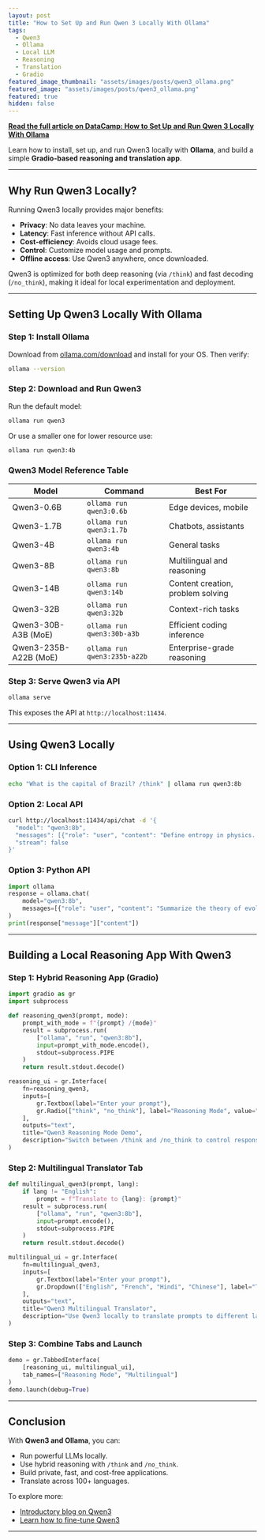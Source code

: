```yaml
---
layout: post
title: "How to Set Up and Run Qwen 3 Locally With Ollama"
tags:
  - Qwen3
  - Ollama
  - Local LLM
  - Reasoning
  - Translation
  - Gradio
featured_image_thumbnail: "assets/images/posts/qwen3_ollama.png"
featured_image: "assets/images/posts/qwen3_ollama.png"
featured: true
hidden: false
---
```


**[Read the full article on DataCamp: How to Set Up and Run Qwen 3 Locally With Ollama](https://www.datacamp.com/tutorial/qwen3-ollama)**

Learn how to install, set up, and run Qwen3 locally with **Ollama**, and build a simple **Gradio-based reasoning and translation app**.

---

## Why Run Qwen3 Locally?

Running Qwen3 locally provides major benefits:

- **Privacy**: No data leaves your machine.
- **Latency**: Fast inference without API calls.
- **Cost-efficiency**: Avoids cloud usage fees.
- **Control**: Customize model usage and prompts.
- **Offline access**: Use Qwen3 anywhere, once downloaded.

Qwen3 is optimized for both deep reasoning (via `/think`) and fast decoding (`/no_think`), making it ideal for local experimentation and deployment.

---

## Setting Up Qwen3 Locally With Ollama

### Step 1: Install Ollama

Download from [ollama.com/download](https://ollama.com/download) and install for your OS. Then verify:

```bash
ollama --version
```

### Step 2: Download and Run Qwen3

Run the default model:

```bash
ollama run qwen3
```

Or use a smaller one for lower resource use:

```bash
ollama run qwen3:4b
```

### Qwen3 Model Reference Table

| Model               | Command                         | Best For |
|--------------------|----------------------------------|----------|
| Qwen3-0.6B         | `ollama run qwen3:0.6b`          | Edge devices, mobile |
| Qwen3-1.7B         | `ollama run qwen3:1.7b`          | Chatbots, assistants |
| Qwen3-4B           | `ollama run qwen3:4b`            | General tasks |
| Qwen3-8B           | `ollama run qwen3:8b`            | Multilingual and reasoning |
| Qwen3-14B          | `ollama run qwen3:14b`           | Content creation, problem solving |
| Qwen3-32B          | `ollama run qwen3:32b`           | Context-rich tasks |
| Qwen3-30B-A3B (MoE)| `ollama run qwen3:30b-a3b`       | Efficient coding inference |
| Qwen3-235B-A22B (MoE)| `ollama run qwen3:235b-a22b`   | Enterprise-grade reasoning |

### Step 3: Serve Qwen3 via API

```bash
ollama serve
```

This exposes the API at `http://localhost:11434`.

---

## Using Qwen3 Locally

### Option 1: CLI Inference

```bash
echo "What is the capital of Brazil? /think" | ollama run qwen3:8b
```

### Option 2: Local API

```bash
curl http://localhost:11434/api/chat -d '{
  "model": "qwen3:8b",
  "messages": [{"role": "user", "content": "Define entropy in physics. /think"}],
  "stream": false
}'
```

### Option 3: Python API

```python
import ollama
response = ollama.chat(
    model="qwen3:8b",
    messages=[{"role": "user", "content": "Summarize the theory of evolution. /think"}]
)
print(response["message"]["content"])
```

---

## Building a Local Reasoning App With Qwen3

### Step 1: Hybrid Reasoning App (Gradio)

```python
import gradio as gr
import subprocess

def reasoning_qwen3(prompt, mode):
    prompt_with_mode = f"{prompt} /{mode}"
    result = subprocess.run(
        ["ollama", "run", "qwen3:8b"],
        input=prompt_with_mode.encode(),
        stdout=subprocess.PIPE
    )
    return result.stdout.decode()

reasoning_ui = gr.Interface(
    fn=reasoning_qwen3,
    inputs=[
        gr.Textbox(label="Enter your prompt"),
        gr.Radio(["think", "no_think"], label="Reasoning Mode", value="think")
    ],
    outputs="text",
    title="Qwen3 Reasoning Mode Demo",
    description="Switch between /think and /no_think to control response depth."
)
```

### Step 2: Multilingual Translator Tab

```python
def multilingual_qwen3(prompt, lang):
    if lang != "English":
        prompt = f"Translate to {lang}: {prompt}"
    result = subprocess.run(
        ["ollama", "run", "qwen3:8b"],
        input=prompt.encode(),
        stdout=subprocess.PIPE
    )
    return result.stdout.decode()

multilingual_ui = gr.Interface(
    fn=multilingual_qwen3,
    inputs=[
        gr.Textbox(label="Enter your prompt"),
        gr.Dropdown(["English", "French", "Hindi", "Chinese"], label="Target Language", value="English")
    ],
    outputs="text",
    title="Qwen3 Multilingual Translator",
    description="Use Qwen3 locally to translate prompts to different languages."
)
```

### Step 3: Combine Tabs and Launch

```python
demo = gr.TabbedInterface(
    [reasoning_ui, multilingual_ui],
    tab_names=["Reasoning Mode", "Multilingual"]
)
demo.launch(debug=True)
```

---

## Conclusion

With **Qwen3 and Ollama**, you can:

- Run powerful LLMs locally.
- Use hybrid reasoning with `/think` and `/no_think`.
- Build private, fast, and cost-free applications.
- Translate across 100+ languages.

To explore more:

- [Introductory blog on Qwen3](https://www.datacamp.com/tutorial/qwen3-ollama)
- [Learn how to fine-tune Qwen3](#)

---
